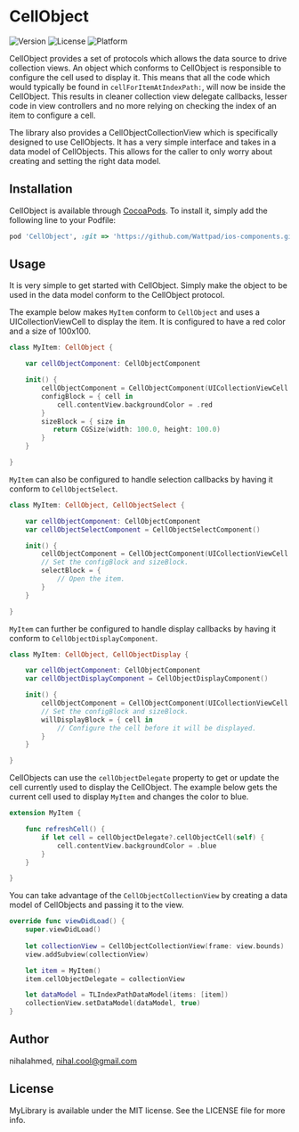 # CellObject

![Version](https://img.shields.io/badge/pod-v1.0.0-blue.svg)
![License](https://img.shields.io/badge/license-MIT-orange.svg)
![Platform](https://img.shields.io/badge/platform-ios-red.svg)

CellObject provides a set of protocols which allows the data source to drive collection views. An object which conforms to CellObject is responsible to configure the cell used to display it. This means that all the code which would typically be found in `cellForItemAtIndexPath:`, will now be inside the CellObject. This results in cleaner collection view delegate callbacks, lesser code in view controllers and no more relying on checking the index of an item to configure a cell.

The library also provides a CellObjectCollectionView which is specifically designed to use CellObjects. It has a very simple interface and takes in a data model of CellObjects. This allows for the caller to only worry about creating and setting the right data model.

## Installation

CellObject is available through [CocoaPods](http://cocoapods.org). To install it, simply add the following line to your Podfile:

```ruby
pod 'CellObject', :git => 'https://github.com/Wattpad/ios-components.git'
```

## Usage

It is very simple to get started with CellObject. Simply make the object to be used in the data model conform to the CellObject protocol.

The example below makes `MyItem` conform to `CellObject` and uses a UICollectionViewCell to display the item. It is configured to have a red color and a size of 100x100.

```swift
class MyItem: CellObject {

    var cellObjectComponent: CellObjectComponent

    init() {
        cellObjectComponent = CellObjectComponent(UICollectionViewCell.self)
        configBlock = { cell in
            cell.contentView.backgroundColor = .red
        }
        sizeBlock = { size in
           return CGSize(width: 100.0, height: 100.0)
        }
    }

}
```

`MyItem` can also be configured to handle selection callbacks by having it conform to `CellObjectSelect`.

```swift
class MyItem: CellObject, CellObjectSelect {

    var cellObjectComponent: CellObjectComponent
    var cellObjectSelectComponent = CellObjectSelectComponent()

    init() {
        cellObjectComponent = CellObjectComponent(UICollectionViewCell.self)
        // Set the configBlock and sizeBlock.
        selectBlock = {
            // Open the item.
        }
    }

}
```

`MyItem` can further be configured to handle display callbacks by having it conform to `CellObjectDisplayComponent`.

```swift
class MyItem: CellObject, CellObjectDisplay {

    var cellObjectComponent: CellObjectComponent
    var cellObjectDisplayComponent = CellObjectDisplayComponent()

    init() {
        cellObjectComponent = CellObjectComponent(UICollectionViewCell.self)
        // Set the configBlock and sizeBlock.
        willDisplayBlock = { cell in
            // Configure the cell before it will be displayed.
        }
    }

}
```

CellObjects can use the `cellObjectDelegate` property to get or update the cell currently used to display the CellObject. The example below gets the current cell used to display `MyItem` and changes the color to blue.

```swift
extension MyItem {

    func refreshCell() {
        if let cell = cellObjectDelegate?.cellObjectCell(self) {
            cell.contentView.backgroundColor = .blue
        }
    }

}
```

You can take advantage of the `CellObjectCollectionView` by creating a data model of CellObjects and passing it to the view.

```swift
override func viewDidLoad() {
    super.viewDidLoad()
    
    let collectionView = CellObjectCollectionView(frame: view.bounds)
    view.addSubview(collectionView)

    let item = MyItem()
    item.cellObjectDelegate = collectionView

    let dataModel = TLIndexPathDataModel(items: [item])
    collectionView.setDataModel(dataModel, true)
}
```

## Author

nihalahmed, nihal.cool@gmail.com

## License

MyLibrary is available under the MIT license. See the LICENSE file for more info.
